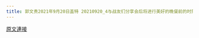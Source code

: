 ```yaml
---
title: 郭文贵2021年9月20日盖特 20210920_4与战友们分享会后将进行美好的晚餐前的时刻……
---
```


[原文連接](https://gnews.org/ThreadView/53482688)


